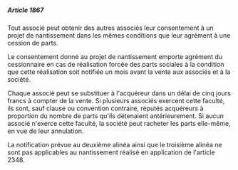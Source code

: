 ##### Article 1867

Tout associé peut obtenir des autres associés leur consentement à un projet de nantissement dans les mêmes conditions que leur agrément à une cession de parts.

Le consentement donné au projet de nantissement emporte agrément du cessionnaire en cas de réalisation forcée des parts sociales à la condition que cette réalisation soit notifiée un mois avant la vente aux associés et à la société.

Chaque associé peut se substituer à l'acquéreur dans un délai de cinq jours francs à compter de la vente. Si plusieurs associés exercent cette faculté, ils sont, sauf clause ou convention contraire, réputés acquéreurs à proportion du nombre de parts qu'ils détenaient antérieurement. Si aucun associé n'exerce cette faculté, la société peut racheter les parts elle-même, en vue de leur annulation.

La notification prévue au deuxième alinéa ainsi que le troisième alinéa ne sont pas applicables au nantissement réalisé en application de l'article 2348.


